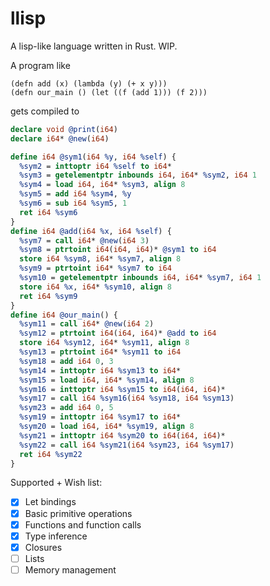 # llisp

A lisp-like language written in Rust.  WIP.

A program like

```
(defn add (x) (lambda (y) (+ x y)))
(defn our_main () (let ((f (add 1))) (f 2)))
```

gets compiled to

```llvm
declare void @print(i64)
declare i64* @new(i64)

define i64 @sym1(i64 %y, i64 %self) {
  %sym2 = inttoptr i64 %self to i64*
  %sym3 = getelementptr inbounds i64, i64* %sym2, i64 1
  %sym4 = load i64, i64* %sym3, align 8
  %sym5 = add i64 %sym4, %y
  %sym6 = sub i64 %sym5, 1
  ret i64 %sym6
}
define i64 @add(i64 %x, i64 %self) {
  %sym7 = call i64* @new(i64 3)
  %sym8 = ptrtoint i64(i64, i64)* @sym1 to i64
  store i64 %sym8, i64* %sym7, align 8
  %sym9 = ptrtoint i64* %sym7 to i64
  %sym10 = getelementptr inbounds i64, i64* %sym7, i64 1
  store i64 %x, i64* %sym10, align 8
  ret i64 %sym9
}
define i64 @our_main() {
  %sym11 = call i64* @new(i64 2)
  %sym12 = ptrtoint i64(i64, i64)* @add to i64
  store i64 %sym12, i64* %sym11, align 8
  %sym13 = ptrtoint i64* %sym11 to i64
  %sym18 = add i64 0, 3
  %sym14 = inttoptr i64 %sym13 to i64*
  %sym15 = load i64, i64* %sym14, align 8
  %sym16 = inttoptr i64 %sym15 to i64(i64, i64)*
  %sym17 = call i64 %sym16(i64 %sym18, i64 %sym13)
  %sym23 = add i64 0, 5
  %sym19 = inttoptr i64 %sym17 to i64*
  %sym20 = load i64, i64* %sym19, align 8
  %sym21 = inttoptr i64 %sym20 to i64(i64, i64)*
  %sym22 = call i64 %sym21(i64 %sym23, i64 %sym17)
  ret i64 %sym22
}
```

Supported + Wish list:

- [x] Let bindings
- [x] Basic primitive operations
- [x] Functions and function calls
- [x] Type inference
- [x] Closures
- [ ] Lists
- [ ] Memory management
